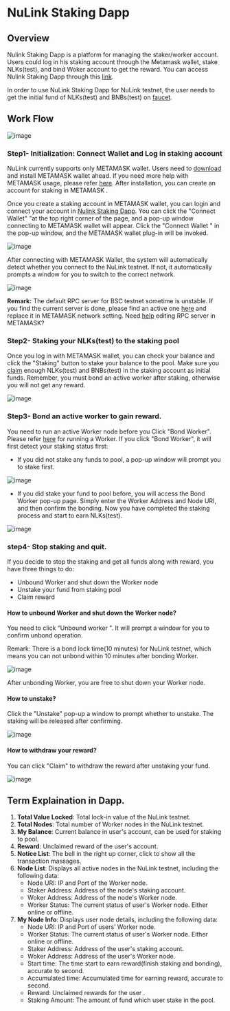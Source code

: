 # NuLink Staking Dapp

## Overview
Nulink Staking Dapp is a platform for managing the staker/worker account. Users could log in his staking account through the Metamask wallet, stake NLKs(test), and bind Woker account to get the reward. You can access Nulink Staking Dapp through this [link](https://test-staking.nulink.org).

In order to use NuLink Staking Dapp for NuLink testnet, the user needs to get the initial fund of NLKs(test) and BNBs(test) on [faucet](https://test-staking.nulink.org/faucet). 



## Work Flow
![image](../miscellaneous/img/stakeflow.png)  

### Step1- Initialization: Connect Wallet and Log in staking account

NuLink currently supports only METAMASK wallet. Users need to [download](https://metamask.io/download/) and install METAMASK wallet ahead. If you need more help with METAMASK usage, please refer [here](https://metamask.io/faqs/). After installation, you can create an account for staking in METAMASK . 

Once you create a staking account in METAMASK  wallet, you can login and connect your account in [Nulink Staking Dapp](https://test-staking.nulink.org). You can click the "Connect Wallet" "at the top right corner of the page, and a pop-up window connecting to METAMASK wallet will appear. Click the "Connect Wallet " in the pop-up window, and the METAMASK wallet plug-in will be invoked.  

![image](../miscellaneous/img/connectWallet.png)  

After connecting with METAMASK Wallet, the system will automatically detect whether you connect to the NuLink testnet. If not, it automatically prompts a window for you to switch to the correct network.  

![image](../miscellaneous/img/networkError.png)  

**Remark:** The default RPC server for BSC testnet sometime is unstable. If you find the current server is done, please find an active one [here](https://chainlist.org/)  and replace it in METAMASK network setting. Need [help](https://metamask.zendesk.com/hc/en-us/articles/4404424659995-User-Guide-Custom-networks-and-sidechains) editing RPC server in METAMASK?

### Step2- Staking your NLKs(test) to the staking pool
Once you log in with METAMASK wallet, you can check your balance and click the "Staking" button to stake your balance to the pool. Make sure you [claim](https://test-staking.nulink.org/faucet) enough NLKs(test) and BNBs(test) in the staking account as initial funds. Remember, you must bond an active worker after staking, otherwise you will not get any reward. 

![image](../miscellaneous/img/staking.png)  

### Step3- Bond an active worker to gain reward.
You need to run an active Worker node before you Click "Bond Worker". Please refer [here](nulink_worker.md) for running a Worker. If you click "Bond Worker", it will first detect your staking status first:

* If you did not stake any funds to pool, a pop-up window will prompt you to stake first.

![image](../miscellaneous/img/bondWorker1.png)  

* If you did stake your fund to pool before, you will access the Bond Worker pop-up page.  Simply enter the Worker Address and Node URI, and then confirm the bonding. Now you have completed the staking process and start to earn NLKs(test).

![image](../miscellaneous/img/bondWorker2.png)  

### step4- Stop staking and quit.

If you decide to stop the staking and get all funds along with reward, you have three things to do:
* Unbound Worker and shut down the Worker node
* Unstake your fund from staking pool
* Claim reward

#### How to unbound Worker and shut down the Worker node?
You need to click  “Unbound worker ". It will prompt a window for you to confirm unbond operation. 

Remark: There is a bond lock time(10 minutes) for NuLink testnet, which means you can not unbond within 10 minutes after bonding Worker.

 ![image](../miscellaneous/img/unbondWorker1.png)  

After unbonding Worker, you are free to shut down your Worker node.

#### How to unstake?
Click the "Unstake" pop-up a  window to prompt whether to unstake. The staking will be released after confirming.

 ![image](../miscellaneous/img/unstake.png)  

#### How to withdraw your reward?
You can click "Claim" to withdraw the reward after unstaking your fund.

 ![image](../miscellaneous/img/claim.png)  



## Term Explaination in Dapp.

1.  **Total Value Locked**: Total lock-in value of the NuLink testnet.  
2.  **Total Nodes**: Total number of Worker nodes in the NuLink testnet.  
3.  **My Balance**: Current balance in user's account, can be used for staking to pool.   
4.  **Reward**: Unclaimed reward of the user's account.  
5.  **Notice List**: The bell in the right up corner, click to show all the transaction massages.  
6.  **Node List**: Displays all active nodes in the NuLink testnet, including the following data:
      * Node URI: IP and Port of the Worker node.
      * Staker Address: Address of the node's staking account.
      * Woker Address: Address of the node's Worker node.
      * Worker Status: The current status of user's Worker node. Either online or offline.
7.  **My Node Info**: Displays user node details, including the following data:  
      * Node URI: IP and Port of users’ Worker node.
      * Worker Status: The current status of user's Worker node. Either online or offline.
      * Staker Address: Address of the user's staking account.
      * Woker Address: Address of the user's Worker node.
      * Start time:  The time start to earn reward(finish staking and bonding), accurate to second.
      * Accumulated time:  Accumulated time for earning reward, accurate to second.
      * Reward: Unclaimed rewards for the user .
      * Staking Amount: The amount of fund which user stake in the pool.